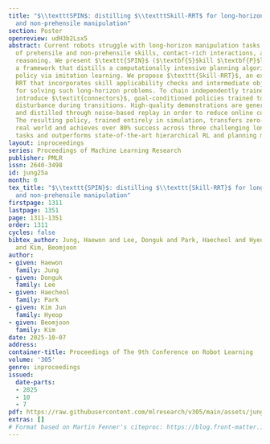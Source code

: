 ```yaml
---
title: "$\\textttSPIN$: distilling $\\textttSkill-RRT$ for long-horizon prehensile
  and non-prehensile manipulation"
section: Poster
openreview: udH3b2Lsx5
abstract: Current robots struggle with long-horizon manipulation tasks requiring sequences
  of prehensile and non-prehensile skills, contact-rich interactions, and long-term
  reasoning. We present $\texttt{SPIN}$ ($\textbf{S}$kill $\textbf{P}$lanning to $\textbf{IN}$ference),
  a framework that distills a computationally intensive planning algorithm into a
  policy via imitation learning. We propose $\texttt{Skill-RRT}$, an extension of
  RRT that incorporates skill applicability checks and intermediate object pose sampling
  for solving such long-horizon problems. To chain independently trained skills, we
  introduce $\textit{connectors}$, goal-conditioned policies trained to minimize object
  disturbance during transitions. High-quality demonstrations are generated with $\texttt{Skill-RRT}$
  and distilled through noise-based replay in order to reduce online computation time.
  The resulting policy, trained entirely in simulation, transfers zero-shot to the
  real world and achieves over 80% success across three challenging long-horizon manipulation
  tasks and outperforms state-of-the-art hierarchical RL and planning methods.
layout: inproceedings
series: Proceedings of Machine Learning Research
publisher: PMLR
issn: 2640-3498
id: jung25a
month: 0
tex_title: "$\\texttt{SPIN}$: distilling $\\texttt{Skill-RRT}$ for long-horizon prehensile
  and non-prehensile manipulation"
firstpage: 1311
lastpage: 1351
page: 1311-1351
order: 1311
cycles: false
bibtex_author: Jung, Haewon and Lee, Donguk and Park, Haecheol and Hyeop, Kim Jun
  and Kim, Beomjoon
author:
- given: Haewon
  family: Jung
- given: Donguk
  family: Lee
- given: Haecheol
  family: Park
- given: Kim Jun
  family: Hyeop
- given: Beomjoon
  family: Kim
date: 2025-10-07
address:
container-title: Proceedings of The 9th Conference on Robot Learning
volume: '305'
genre: inproceedings
issued:
  date-parts:
  - 2025
  - 10
  - 7
pdf: https://raw.githubusercontent.com/mlresearch/v305/main/assets/jung25a/jung25a.pdf
extras: []
# Format based on Martin Fenner's citeproc: https://blog.front-matter.io/posts/citeproc-yaml-for-bibliographies/
---
```

